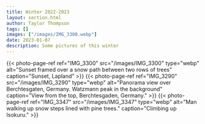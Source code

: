 ```yaml
---
title: Winter 2022-2023
layout: section.html
author: Taylor Thompson
tags: []
images: ["/images/IMG_3300.webp"]
date: 2023-01-07
description: Some pictures of this winter
---
```


{{< photo-page-ref ref="IMG_3300" src="/images/IMG_3300" type="webp" alt="Sunset framed over a snow path between two rows of trees" caption="Sunset, Lapland" >}}
{{< photo-page-ref ref="IMG_3290" src="/images/IMG_3290" type="webp" alt="Panorama view over Berchtesgaten, Germany. Watzmann peak in the background" caption="View from the top, Berchtesgaden, Germany." >}}
{{< photo-page-ref ref="IMG_3347" src="/images/IMG_3347" type="webp" alt="Man walking up snow steps lined with pine trees." caption="Climbing up Isokuru." >}}
